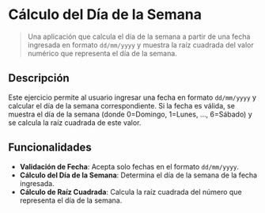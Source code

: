 # Cálculo del Día de la Semana

> Una aplicación que calcula el día de la semana a partir de una fecha ingresada en formato `dd/mm/yyyy` y muestra la raíz cuadrada del valor numérico que representa el día de la semana.

## Descripción

Este ejercicio permite al usuario ingresar una fecha en formato `dd/mm/yyyy` y calcular el día de la semana correspondiente. Si la fecha es válida, se muestra el día de la semana (donde 0=Domingo, 1=Lunes, ..., 6=Sábado) y se calcula la raíz cuadrada de este valor.

## Funcionalidades

- **Validación de Fecha**: Acepta solo fechas en el formato `dd/mm/yyyy`.
- **Cálculo del Día de la Semana**: Determina el día de la semana de la fecha ingresada.
- **Cálculo de Raíz Cuadrada**: Calcula la raíz cuadrada del número que representa el día de la semana.